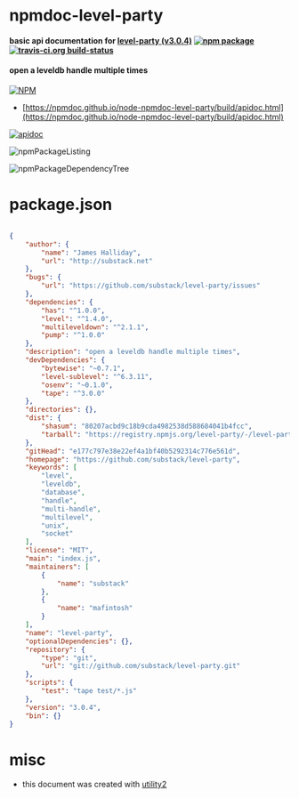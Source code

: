 # npmdoc-level-party

#### basic api documentation for  [level-party (v3.0.4)](https://github.com/substack/level-party)  [![npm package](https://img.shields.io/npm/v/npmdoc-level-party.svg?style=flat-square)](https://www.npmjs.org/package/npmdoc-level-party) [![travis-ci.org build-status](https://api.travis-ci.org/npmdoc/node-npmdoc-level-party.svg)](https://travis-ci.org/npmdoc/node-npmdoc-level-party)

#### open a leveldb handle multiple times

[![NPM](https://nodei.co/npm/level-party.png?downloads=true&downloadRank=true&stars=true)](https://www.npmjs.com/package/level-party)

- [https://npmdoc.github.io/node-npmdoc-level-party/build/apidoc.html](https://npmdoc.github.io/node-npmdoc-level-party/build/apidoc.html)

[![apidoc](https://npmdoc.github.io/node-npmdoc-level-party/build/screenCapture.buildCi.browser.%252Ftmp%252Fbuild%252Fapidoc.html.png)](https://npmdoc.github.io/node-npmdoc-level-party/build/apidoc.html)

![npmPackageListing](https://npmdoc.github.io/node-npmdoc-level-party/build/screenCapture.npmPackageListing.svg)

![npmPackageDependencyTree](https://npmdoc.github.io/node-npmdoc-level-party/build/screenCapture.npmPackageDependencyTree.svg)



# package.json

```json

{
    "author": {
        "name": "James Halliday",
        "url": "http://substack.net"
    },
    "bugs": {
        "url": "https://github.com/substack/level-party/issues"
    },
    "dependencies": {
        "has": "^1.0.0",
        "level": "^1.4.0",
        "multileveldown": "^2.1.1",
        "pump": "^1.0.0"
    },
    "description": "open a leveldb handle multiple times",
    "devDependencies": {
        "bytewise": "~0.7.1",
        "level-sublevel": "^6.3.11",
        "osenv": "~0.1.0",
        "tape": "^3.0.0"
    },
    "directories": {},
    "dist": {
        "shasum": "80207acbd9c18b9cda4982538d588684041b4fcc",
        "tarball": "https://registry.npmjs.org/level-party/-/level-party-3.0.4.tgz"
    },
    "gitHead": "e177c797e38e22ef4a1bf40b5292314c776e561d",
    "homepage": "https://github.com/substack/level-party",
    "keywords": [
        "level",
        "leveldb",
        "database",
        "handle",
        "multi-handle",
        "multilevel",
        "unix",
        "socket"
    ],
    "license": "MIT",
    "main": "index.js",
    "maintainers": [
        {
            "name": "substack"
        },
        {
            "name": "mafintosh"
        }
    ],
    "name": "level-party",
    "optionalDependencies": {},
    "repository": {
        "type": "git",
        "url": "git://github.com/substack/level-party.git"
    },
    "scripts": {
        "test": "tape test/*.js"
    },
    "version": "3.0.4",
    "bin": {}
}
```



# misc
- this document was created with [utility2](https://github.com/kaizhu256/node-utility2)

